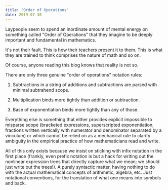 ```yaml
---
title: "Order of Operations"
date: 2019-07-30
---
```

Laypeople seem to spend an inordinate amount of mental energy on something called "Order of Operations" that they imagine to be deeply important and fundamental in mathematics.

It's not their fault. This is how their teachers present it to them. This is what they are trained to think comprises the nature of math and so on.

Of course, anyone reading this blog knows that reality is not so.

There are only three genuine "order of operations" notation rules:

1. Subtractions in a string of additions and subtractions are parsed with minimal subtrahend scope.

2. Multiplication binds more tightly than addition or subtraction.

3. Base of exponentiation binds more tightly than any of those.

Everything else is something that either provides explicit impossible to misparse scope (bracketed expressions, superscripted exponentiation, fractions written vertically with numerator and denominator separated by a vinculum) or which cannot be relied on as a mechanical rule to clarify ambiguity in the empirical practice of how mathematicians read and write.

All of this only exists because we insist on sticking with infix notation in the first place (frankly, even prefix notation is but a hack for writing out the nonlinear expression trees that directly capture what we mean; we should just write out the trees!). A purely syntactic matter, having nothing to do with the actual mathematical concepts of arithmetic, algebra, etc. Just notational conventions, for the translation of what one means into symbols and back.